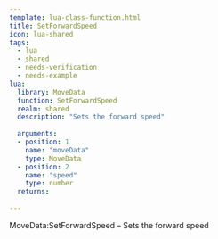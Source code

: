 ```yaml
---
template: lua-class-function.html
title: SetForwardSpeed
icon: lua-shared
tags:
  - lua
  - shared
  - needs-verification
  - needs-example
lua:
  library: MoveData
  function: SetForwardSpeed
  realm: shared
  description: "Sets the forward speed"
  
  arguments:
  - position: 1
    name: "moveData"
    type: MoveData
  - position: 2
    name: "speed"
    type: number
  returns:
    
---
```


<div class="lua__search__keywords">
MoveData:SetForwardSpeed &#x2013; Sets the forward speed
</div>
